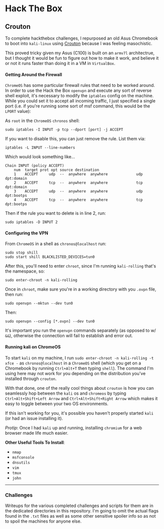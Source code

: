 # Hack The Box

## Crouton

To complete hackthebox challenges, I repurposed an old Asus Chromebook to boot into `kali-linux` using [Crouton](https://github.com/dnschneid/crouton) because I was feeling masochistic.

This proved tricky given my Asus (C100) is built on an `armv7l` architectrue, but I thought it would be fun to figure out how to make it work, and believe it or not it runs faster than doing it in a VM in `VirtualBox`.

#### Getting Around the Firewall

`ChromeOS` has some particular firewall rules that need to be worked around. In order to use the Hack the Box `openvpn` and execute any sort of reverse shell exploit, it's necessary to modify the `iptables` config on the machine. While you could set it to accept all incoming traffic, I just specified a single port (i.e. if you're running some sort of msf command, this would be the `LPORT` value):

As `root` in the `ChromeOS` `chronos` shell:

```
sudo iptables -I INPUT -p tcp --dport [port] -j ACCEPT
```

If you want to disable this, you can just remove the rule. List them via:

```
iptables -L INPUT --line-numbers
```

Which would look something like...

```
Chain INPUT (policy ACCEPT) 
    num  target prot opt source destination
    1    ACCEPT     udp  --  anywhere  anywhere             udp dpt:domain 
    2    ACCEPT     tcp  --  anywhere  anywhere             tcp dpt:domain 
    3    ACCEPT     udp  --  anywhere  anywhere             udp dpt:bootps 
    4    ACCEPT     tcp  --  anywhere  anywhere             tcp dpt:bootps
```

Then if the rule you want to delete is in line 2, run:

```
sudo iptables -D INPUT 2
```

#### Configuring the VPN

From `ChromeOS` in a shell as `chronos@localhost` run:

```
sudo stop shill
sudo start shill BLACKLISTED_DEVICES=tun0
```

After this, you'll need to enter `chroot`, since I'm running `kali-rolling` that's the namespace, so:

```
sudo enter-chroot -n kali-rolling
```

Once in `chroot`, make sure you're in a working directory with you `.ovpn` file, then run:

```
sudo openvpn --mktun --dev tun0
```

Then:

```
sudo openvpn --config [*.ovpn] --dev tun0
```

It's important you run the `openvpn` commands separately (as opposed to w/ `&&`), otherwise the connection will fail to establish and error out.

#### Running kali on ChromeOS

To start `kali` on my machine, I run `sudo enter-chroot -n kali-rolling -t xfce -` as `chronos@localhost` in a `ChromeOS` shell (which you get on a Chromebook by running `Ctrl+Alt+T` then typing `shell`). The command I'm using here may not work for you depending on the distribution you've installed through `crouton`.

With that done, one of the really cool things about `crouton` is how you can seamlessly hop between the `kali` os and `chromeos` by typing `Ctrl+Alt+Shift+Left Arrow` and `Ctrl+Alt+Shift+Right Arrow` which makes it easy to toggle between your two OS environments.

If this isn't working for you, it's possible you haven't properly started `kali` (or had an issue installing it). 

*Protip*: Once I had `kali` up and running, installing `chromium` for a web browser made life much easier.

**Other Useful Tools To Install**:
- `nmap`
- `msfconsole`
- `dnsutils`
- `vim`
- `tmux`
- `john`

---

### Challenges

Writeups for the various completed challenges and scripts for them are in the dedicated directories in this repository. I'm going to omit the actual flags found in the `.txt` files as well as some other sensitive spoiler info so as not to spoil the machines for anyone else.


